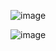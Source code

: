 ![image](https://github.com/user-attachments/assets/c09b8617-0787-4dc9-8a93-7e48495a3075)


![image](https://github.com/user-attachments/assets/f0fba62a-6b9d-437a-b9e3-6432dc452079)













